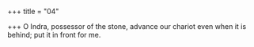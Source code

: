 +++
title = "04"

+++
O Indra, possessor of the stone, advance our chariot even when it is behind; put it in front for me.  